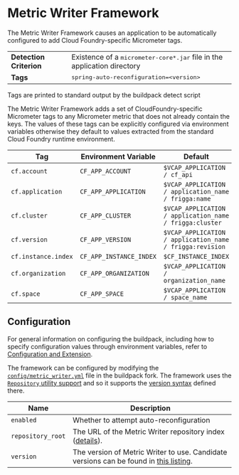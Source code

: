 # Metric Writer Framework
The Metric Writer Framework causes an application to be automatically configured to add Cloud Foundry-specific Micrometer tags.

<table>
  <tr>
    <td><strong>Detection Criterion</strong></td>
    <td>Existence of a <tt>micrometer-core*.jar</tt> file in the application directory</td>
  </tr>
  <tr>
    <td><strong>Tags</strong></td>
    <td><tt>spring-auto-reconfiguration=&lt;version&gt;</tt></td>
  </tr>
</table>
Tags are printed to standard output by the buildpack detect script

The Metric Writer Framework adds a set of CloudFoundry-specific Micrometer tags to any Micrometer metric that does not already contain the keys.  The values of these tags can be explicitly configured via environment variables otherwise they default to values extracted from the standard Cloud Foundry runtime environment.

| Tag | Environment Variable | Default
| --- | ---------------------| -----------
| `cf.account` | `CF_APP_ACCOUNT` | `$VCAP_APPLICATION / cf_api`
| `cf.application` | `CF_APP_APPLICATION`| `$VCAP_APPLICATION / application_name / frigga:name`
| `cf.cluster` | `CF_APP_CLUSTER` | `$VCAP_APPLICATION / application_name / frigga:cluster`
| `cf.version` | `CF_APP_VERSION` | `$VCAP_APPLICATION / application_name / frigga:revision`
| `cf.instance.index` | `CF_APP_INSTANCE_INDEX` | `$CF_INSTANCE_INDEX`
| `cf.organization` | `CF_APP_ORGANIZATION` | `$VCAP_APPLICATION / organization_name`
| `cf.space` | `CF_APP_SPACE` | `$VCAP_APPLICATION / space_name`


## Configuration
For general information on configuring the buildpack, including how to specify configuration values through environment variables, refer to [Configuration and Extension][].

The framework can be configured by modifying the [`config/metric_writer.yml`][] file in the buildpack fork.  The framework uses the [`Repository` utility support][repositories] and so it supports the [version syntax][] defined there.

| Name | Description
| ---- | -----------
| `enabled` | Whether to attempt auto-reconfiguration
| `repository_root` | The URL of the Metric Writer repository index ([details][repositories]).
| `version` | The version of Metric Writer to use. Candidate versions can be found in [this listing][].

[Configuration and Extension]: ../README.md#configuration-and-extension
[`config/metric_writer.yml`]: ../config/metric_writer.yml
[repositories]: extending-repositories.md
[this listing]: https://java-buildpack.cloudfoundry.org/metric-writer/index.yml
[version syntax]: extending-repositories.md#version-syntax-and-ordering
